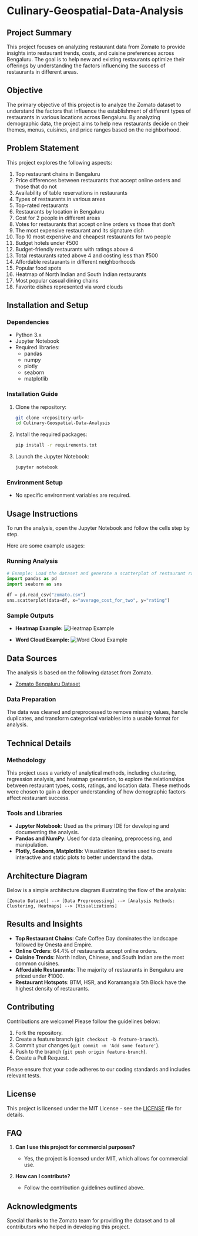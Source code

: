 
# Culinary-Geospatial-Data-Analysis

## Project Summary

This project focuses on analyzing restaurant data from Zomato to provide insights into restaurant trends, costs, and cuisine preferences across Bengaluru. The goal is to help new and existing restaurants optimize their offerings by understanding the factors influencing the success of restaurants in different areas.

## Objective

The primary objective of this project is to analyze the Zomato dataset to understand the factors that influence the establishment of different types of restaurants in various locations across Bengaluru. By analyzing demographic data, the project aims to help new restaurants decide on their themes, menus, cuisines, and price ranges based on the neighborhood.

## Problem Statement

This project explores the following aspects:
1. Top restaurant chains in Bengaluru
2. Price differences between restaurants that accept online orders and those that do not
3. Availability of table reservations in restaurants
4. Types of restaurants in various areas
5. Top-rated restaurants
6. Restaurants by location in Bengaluru
7. Cost for 2 people in different areas
8. Votes for restaurants that accept online orders vs those that don’t
9. The most expensive restaurant and its signature dish
10. Top 10 most expensive and cheapest restaurants for two people
11. Budget hotels under ₹500
12. Budget-friendly restaurants with ratings above 4
13. Total restaurants rated above 4 and costing less than ₹500
14. Affordable restaurants in different neighborhoods
15. Popular food spots
16. Heatmap of North Indian and South Indian restaurants
17. Most popular casual dining chains
18. Favorite dishes represented via word clouds

## Installation and Setup

### Dependencies
- Python 3.x
- Jupyter Notebook
- Required libraries:
    - pandas
    - numpy
    - plotly
    - seaborn
    - matplotlib

### Installation Guide
1. Clone the repository:
    ```bash
    git clone <repository-url>
    cd Culinary-Geospatial-Data-Analysis
    ```
2. Install the required packages:
    ```bash
    pip install -r requirements.txt
    ```
3. Launch the Jupyter Notebook:
    ```bash
    jupyter notebook
    ```

### Environment Setup
- No specific environment variables are required.

## Usage Instructions

To run the analysis, open the Jupyter Notebook and follow the cells step by step.

Here are some example usages:

### Running Analysis
```python
# Example: Load the dataset and generate a scatterplot of restaurant ratings
import pandas as pd
import seaborn as sns

df = pd.read_csv("zomato.csv")
sns.scatterplot(data=df, x="average_cost_for_two", y="rating")
```

### Sample Outputs

- **Heatmap Example:**
    ![Heatmap Example](images/heatmap.png)

- **Word Cloud Example:**
    ![Word Cloud Example](images/wordcloud.png)

## Data Sources

The analysis is based on the following dataset from Zomato. 

- [Zomato Bengaluru Dataset](<dataset-link>)

### Data Preparation

The data was cleaned and preprocessed to remove missing values, handle duplicates, and transform categorical variables into a usable format for analysis.

## Technical Details

### Methodology
This project uses a variety of analytical methods, including clustering, regression analysis, and heatmap generation, to explore the relationships between restaurant types, costs, ratings, and location data. These methods were chosen to gain a deeper understanding of how demographic factors affect restaurant success.

### Tools and Libraries

- **Jupyter Notebook**: Used as the primary IDE for developing and documenting the analysis.
- **Pandas and NumPy**: Used for data cleaning, preprocessing, and manipulation.
- **Plotly, Seaborn, Matplotlib**: Visualization libraries used to create interactive and static plots to better understand the data.

## Architecture Diagram

Below is a simple architecture diagram illustrating the flow of the analysis:

```plaintext
[Zomato Dataset] --> [Data Preprocessing] --> [Analysis Methods: Clustering, Heatmaps] --> [Visualizations]
```

## Results and Insights

- **Top Restaurant Chains**: Cafe Coffee Day dominates the landscape followed by Onesta and Empire.
- **Online Orders**: 64.4% of restaurants accept online orders.
- **Cuisine Trends**: North Indian, Chinese, and South Indian are the most common cuisines.
- **Affordable Restaurants**: The majority of restaurants in Bengaluru are priced under ₹1000.
- **Restaurant Hotspots**: BTM, HSR, and Koramangala 5th Block have the highest density of restaurants.

## Contributing

Contributions are welcome! Please follow the guidelines below:

1. Fork the repository.
2. Create a feature branch (`git checkout -b feature-branch`).
3. Commit your changes (`git commit -m 'Add some feature'`).
4. Push to the branch (`git push origin feature-branch`).
5. Create a Pull Request.

Please ensure that your code adheres to our coding standards and includes relevant tests.

## License

This project is licensed under the MIT License - see the [LICENSE](LICENSE) file for details.

## FAQ

1. **Can I use this project for commercial purposes?**
    - Yes, the project is licensed under MIT, which allows for commercial use.

2. **How can I contribute?**
    - Follow the contribution guidelines outlined above.

## Acknowledgments

Special thanks to the Zomato team for providing the dataset and to all contributors who helped in developing this project.
